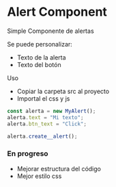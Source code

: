 # Alert Component

Simple Componente de alertas

Se puede personalizar:
- Texto de la alerta
- Texto del botón

Uso

- Copiar la carpeta src al proyecto
- Importal el css y js

```js
const alerta = new MyAlert();
alerta.text = "Mi texto";
alerta.btn_text = "Click";

alerta.create__alert();
```


### En progreso

- Mejorar estructura del código
- Mejor estilo css